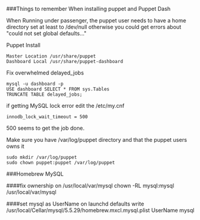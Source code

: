 ###Things to remember When installing puppet and Puppet Dash


When Running under passenger, the puppet user needs to have a home directory set at least to /dev/null
otherwise you could get errors about "could not set global defaults..."

Puppet Install  
```
Master Location /usr/share/puppet
Dashboard Local /usr/share/puppet-dashboard
```

Fix overwhelmed delayed_jobs  
```
mysql -u dashboard -p
USE dashboard SELECT * FROM sys.Tables
TRUNCATE TABLE delayed_jobs;
```	
if getting MySQL lock error edit the /etc/my.cnf  
```
innodb_lock_wait_timeout = 500
```
500 seems to get the job done.

Make sure you have /var/log/puppet directory and that the puppet users owns it  
```
sudo mkdir /var/log/puppet
sudo chown puppet:puppet /var/log/puppet
```

###Homebrew MySQL

####fix ownership on /usr/local/var/mysql
	chown -RL mysql:mysql /usr/local/var/mysql	


####set mysql as UserName on launchd 
	defaults write /usr/local/Cellar/mysql/5.5.29/homebrew.mxcl.mysql.plist UserName mysql	

